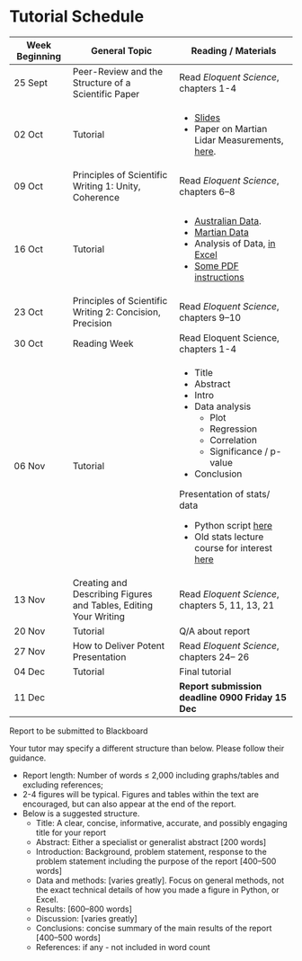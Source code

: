 # Tutorial Schedule
| Week Beginning      | General Topic 	| Reading / Materials|
| ----------- | ----------- | ----------- |
| 25 Sept   | Peer-Review and the Structure of a Scientific Paper     | Read *Eloquent Science*, chapters 1-4 | 
| 02 Oct    | Tutorial     | <ul><li> [Slides](material/lecture.ppt) <li> Paper on Martian Lidar Measurements, [here](https://pdf.sciencedirectassets.com/271836/1-s2.0-S0032063311X00089/1-s2.0-S0032063310000772/main.pdf?X-Amz-Security-Token=IQoJb3JpZ2luX2VjEMv%2F%2F%2F%2F%2F%2F%2F%2F%2F%2FwEaCXVzLWVhc3QtMSJGMEQCIALHs8OKsMVA4Tfe3%2FWtHjKcA2AJXKnHJU2w0fFf5pVSAiB8mOu92IezCltxYugl%2B6e%2BxDO9Wvrros6lzP7Ckg4B%2FCq8BQjU%2F%2F%2F%2F%2F%2F%2F%2F%2F%2F8BEAUaDDA1OTAwMzU0Njg2NSIMgLq6vp0LuAPi9dCAKpAFdMRyFOeXr3pcEyNKdlyZxPLkjS5TZyXTAaZ5P%2F0beyS4OQCjO%2BwL8wsAKoNgvdc5av%2BnPW8ZhkNpi7jBUo2jtjdqR3PGx9s%2BR7qgZLphEgpdtDzeLNCWMC%2BD687jYIeDzL1DVO%2BVtgc8MXWLnRpCIcm9DB8iqBIUnNZjXCShZxt7RjwAAzBmhiKMrsSt7%2BhI%2FeJk3fkmryvDR388ytgzn7s5%2FMvCClQM6%2BIj7659xAXMoooJjMZJfjOlhkikP6JXVVjMVgcLlW2oI%2BFrl7gxNhJ%2FsPxnr5u%2F%2B%2BPqM6u5GGvgPuLS%2FjtPXh7fyj4oVDFtNEktRH6LtCCtd22MJoEFME4iGEK9mC7%2FtJzpjbsA5UX2wYvIicz7XuywVpMu%2FHsCQLbRsk5G1MX6%2B5Xg4cFumvYMiNHmS%2BHdDOrTchEX32c2zwOQqsNLgdwNczPX2snJOOmsY967sTBmn2Biql6V2QUeMAe74SVtC6b7xcTzh1VUWRUn4qOZWg%2Bs40lTYQZwCeYTcrVW9xEN4Ajm6YRsSmEo8MPy4uXdojbre%2BFt1bVqrZNP5O%2BIk4undSpmiR7n3qZD7iWsZEsuHZfrOGQpQb6X8gN9%2BRWNVE4FlqIHd6dZLPUIxYRqnySEzH7eZFqRUA%2BbBssBPdboeLAoXeOg2x4TilvLe%2Fo7wyL8o5lugJghnuM4kZQiB7PEfHwvxnYlMZLnFR1xyKcImDrZLFXyIIqHVIYMAoJeEfm7QltDCq%2FBWsrXb8kLdXSyrb1AsFYZZVUGNseH%2F7ejCDRo%2FE3NKfXtFxILoEjT%2BW1E1SyqeakePPg9MoFCm97jK4exVQMH%2BnlWyqh064BaNLQOEHcbsPaPhE0jAeoe%2BMptUhLzjL4wpdSUqQY6sgHYghndL4Mn3V%2BkSmvznv6D0DPyF5AFnGcC%2Bt47SJYxCKBQg%2BYGZg%2BLL2E78NkUfRv7ZzJ0gQ7zZsYmk6084mRPpwul6bO8LkgUyNggmoupH1PwupXN6rQyL3olmzuKKQfOyuKag1GRtZn7i09UqkK7mV3g%2BBlGB6s5EpCcUue5wKs7FqAm7hGMGD8TYAXcEtJ5gzO4YtV3C0JUENIKci1lgv1VBT7E%2BdsqeRZ9pyDuhHhs&X-Amz-Algorithm=AWS4-HMAC-SHA256&X-Amz-Date=20231010T114033Z&X-Amz-SignedHeaders=host&X-Amz-Expires=300&X-Amz-Credential=ASIAQ3PHCVTY5GGRFLXH%2F20231010%2Fus-east-1%2Fs3%2Faws4_request&X-Amz-Signature=b28a4d1ca1906d6b8dd3c49c06cf71c6fb0a90658c8ce2cdd6c04e733354c875&hash=e6c5580215a0b58d9e588fd9317a8aa711976e5ee9ab58ca6526cba8c7fcc51c&host=68042c943591013ac2b2430a89b270f6af2c76d8dfd086a07176afe7c76c2c61&pii=S0032063310000772&tid=spdf-82c67214-3779-40dd-898c-15b219da5b74&sid=6b65be603ffbc04aa21969a685266f210dc3gxrqb&type=client&tsoh=d3d3LnNjaWVuY2VkaXJlY3QuY29t&ua=03075a5050015c5503&rr=813e96d41e9e23fb&cc=gb).  </ul>| 
| 09 Oct    | Principles of Scientific Writing 1: Unity, Coherence     | Read *Eloquent Science*, chapters 6–8 | 
| 16 Oct    | Tutorial     | <ul> <li> [Australian Data](data/AustralianCirrusClouds.csv). <li> [Martian Data](data/martian_clouds.csv)  <li> Analysis of Data, [in Excel](https://www.youtube.com/watch?v=yOPGm7E-iJ4) <li> [Some PDF instructions](material/practical07.pdf) </ul>| 
| 23 Oct    | Principles of Scientific Writing 2: Concision, Precision | Read *Eloquent Science*, chapters 9–10 | 
| 30 Oct    | Reading Week   | Read Eloquent Science, chapters 1-4 | 
| 06 Nov   | Tutorial  | <ul><li>Title<li> Abstract<li> Intro<li> Data analysis <ul> <li>Plot <li> Regression<li> Correlation <li> Significance / p-value </ul> <li> Conclusion </ul> Presentation of stats/ data <ul> <li> Python script [here](python/read_and_plot.py) <li> Old stats lecture course for interest [here](https://personalpages.manchester.ac.uk/staff/paul.connolly/teaching/eart20170/eart20170_paul.html)| 
| 13 Nov    | Creating and Describing Figures and Tables, Editing Your Writing  | Read *Eloquent Science*, chapters 5, 11, 13, 21 | 
| 20 Nov    | Tutorial   | Q/A about report | 
| 27 Nov    | How to Deliver Potent Presentation                    | Read *Eloquent Science*, chapters 24– 26 | 
| 04 Dec    | Tutorial   | Final tutorial | 
| 11 Dec    |    | **Report submission deadline 0900 Friday 15 Dec** | 

Report to be submitted to Blackboard

Your tutor may specify a different structure than below.  Please follow their guidance.

<ul>
<li> Report length: Number of words ≤ 2,000 including graphs/tables and excluding references; 

<li> 2-4 figures will be typical. Figures and tables within the text are encouraged, but can also appear at the end of the report.
 
<li> Below is a suggested structure.
<ul> 
<li> Title: A clear, concise, informative, accurate, and possibly engaging title for your report
<li> Abstract: Either a specialist or generalist abstract [200 words]
<li> Introduction:  Background, problem statement, response to the problem statement including the purpose of the report [400–500 words]
<li> Data and methods: [varies greatly]. Focus on general methods, not the exact technical details of how you made a figure in Python, or Excel.
<li> Results: [600–800 words]
<li> Discussion: [varies greatly]
<li> Conclusions: concise summary of the main results of the report [400–500 words]
<li> References: if any - not included in word count
</ul>
</ul>